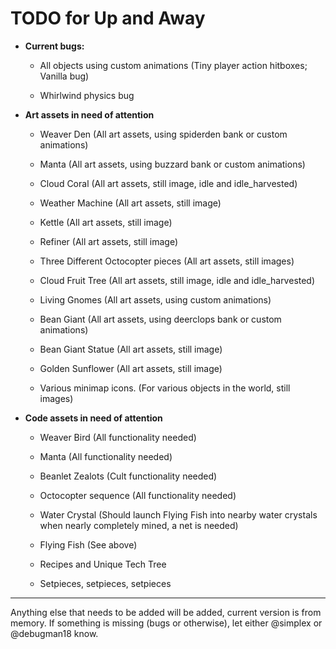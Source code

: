 # TODO for Up and Away

+ **Current bugs:**

	+ All objects using custom animations (Tiny player action hitboxes; Vanilla bug)

	+ Whirlwind physics bug

+ **Art assets in need of attention**

	+ Weaver Den (All art assets, using spiderden bank or custom animations)

	+ Manta (All art assets, using buzzard bank or custom animations)

	+ Cloud Coral (All art assets, still image, idle and idle_harvested)

	+ Weather Machine (All art assets, still image)

	+ Kettle (All art assets, still image)

	+ Refiner (All art assets, still image)

	+ Three Different Octocopter pieces (All art assets, still images)

	+ Cloud Fruit Tree (All art assets, still image, idle and idle_harvested)

	+ Living Gnomes (All art assets, using custom animations)

	+ Bean Giant (All art assets, using deerclops bank or custom animations)

	+ Bean Giant Statue (All art assets, still image)

	+ Golden Sunflower (All art assets, still image)

	+ Various minimap icons. (For various objects in the world, still images)

+ **Code assets in need of attention**

	+ Weaver Bird (All functionality needed)

	+ Manta (All functionality needed)

	+ Beanlet Zealots (Cult functionality needed)

	+ Octocopter sequence (All functionality needed)

	+ Water Crystal (Should launch Flying Fish into nearby water crystals when nearly completely mined, a net is needed)

	+ Flying Fish (See above)

	+ Recipes and Unique Tech Tree

	+ Setpieces, setpieces, setpieces

******

Anything else that needs to be added will be added, current version is from memory. 
If something is missing (bugs or otherwise), let either @simplex or @debugman18 know.

<!--
vim: ft=markdown nofoldenable
-->
